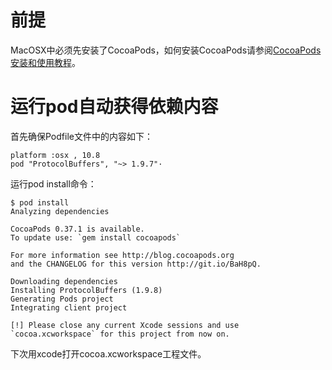 # 前提
MacOSX中必须先安装了CocoaPods，如何安装CocoaPods请参阅[CocoaPods安装和使用教程](http://code4app.com/article/cocoapods-install-usage)。

# 运行pod自动获得依赖内容
首先确保Podfile文件中的内容如下：

    platform :osx , 10.8
	pod "ProtocolBuffers", "~> 1.9.7"·

运行pod install命令：

	$ pod install
	Analyzing dependencies

	CocoaPods 0.37.1 is available.
	To update use: `gem install cocoapods`

	For more information see http://blog.cocoapods.org
	and the CHANGELOG for this version http://git.io/BaH8pQ.

	Downloading dependencies
	Installing ProtocolBuffers (1.9.8)
	Generating Pods project
	Integrating client project

	[!] Please close any current Xcode sessions and use `cocoa.xcworkspace` for this project from now on.

下次用xcode打开cocoa.xcworkspace工程文件。